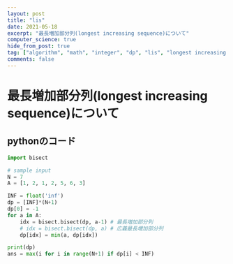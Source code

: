 ```yaml
---
layout: post
title: "lis"
date: 2021-05-18
excerpt: "最長増加部分列(longest increasing sequence)について"
computer_science: true
hide_from_post: true
tag: ["algorithm", "math", "integer", "dp", "lis", "longest increasing sequence"]
comments: false
---
```


# 最長増加部分列(longest increasing sequence)について

## pythonのコード

```python
import bisect

# sample input
N = 7
A = [1, 2, 1, 2, 5, 6, 3]

INF = float('inf')
dp = [INF]*(N+1)
dp[0] = -1
for a in A:
    idx = bisect.bisect(dp, a-1) # 最長増加部分列
	# idx = bisect.bisect(dp, a) # 広義最長増加部分列
    dp[idx] = min(a, dp[idx])

print(dp)
ans = max(i for i in range(N+1) if dp[i] < INF)
```
